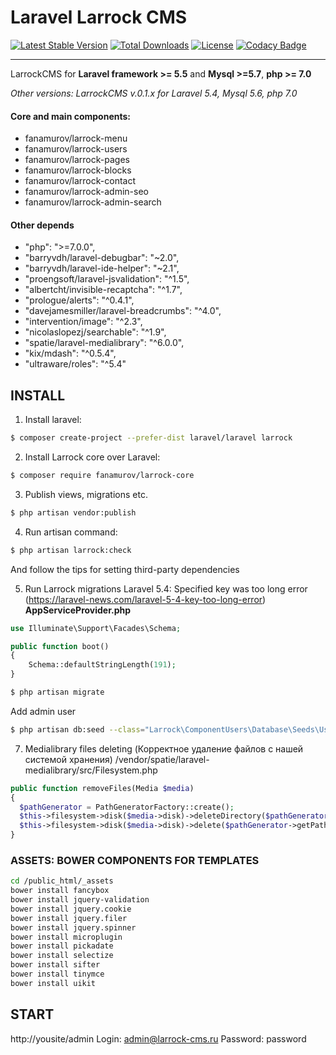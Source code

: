 # Laravel Larrock CMS
[![Latest Stable Version](https://poser.pugx.org/fanamurov/larrock-core/version)](https://packagist.org/packages/fanamurov/larrock-core) [![Total Downloads](https://poser.pugx.org/fanamurov/larrock-core/downloads)](https://packagist.org/packages/fanamurov/larrock-core) [![License](https://poser.pugx.org/fanamurov/larrock-core/license)](https://packagist.org/packages/fanamurov/larrock-core) [![Codacy Badge](https://api.codacy.com/project/badge/Grade/1a0fb19f2e024607a1d40260c8baa5e7)](https://www.codacy.com/app/Fanamurov/larrock-core?utm_source=github.com&amp;utm_medium=referral&amp;utm_content=Fanamurov/larrock-core&amp;utm_campaign=Badge_Grade)

---
LarrockCMS for **Laravel framework >= 5.5** and **Mysql >=5.7**, **php >= 7.0**

*Other versions: LarrockCMS v.0.1.x for Laravel 5.4, Mysql 5.6, php 7.0*

#### Core and main components:
  - fanamurov/larrock-menu
  - fanamurov/larrock-users
  - fanamurov/larrock-pages
  - fanamurov/larrock-blocks
  - fanamurov/larrock-contact
  - fanamurov/larrock-admin-seo
  - fanamurov/larrock-admin-search

#### Other depends
- "php": ">=7.0.0",
- "barryvdh/laravel-debugbar": "~2.0",
- "barryvdh/laravel-ide-helper": "~2.1",
- "proengsoft/laravel-jsvalidation": "^1.5",
- "albertcht/invisible-recaptcha": "^1.7",
- "prologue/alerts": "^0.4.1",
- "davejamesmiller/laravel-breadcrumbs": "^4.0",
- "intervention/image": "^2.3",
- "nicolaslopezj/searchable": "^1.9",
- "spatie/laravel-medialibrary": "^6.0.0",
- "kix/mdash": "^0.5.4",
- "ultraware/roles": "^5.4"

## INSTALL

1. Install laravel:
  ```sh
  $ composer create-project --prefer-dist laravel/laravel larrock
  ```

2. Install Larrock core over Laravel:
  ```sh
  $ composer require fanamurov/larrock-core
  ```

3. Publish views, migrations etc.
  ```sh
  $ php artisan vendor:publish
  ```
       
4. Run artisan command:
  ```sh
  $ php artisan larrock:check
  ```
  And follow the tips for setting third-party dependencies
  
  
5. Run Larrock migrations
  Laravel 5.4: Specified key was too long error (https://laravel-news.com/laravel-5-4-key-too-long-error)
  **AppServiceProvider.php**
  
  ```php
  use Illuminate\Support\Facades\Schema;
  
  public function boot()
  {
      Schema::defaultStringLength(191);
  }
  ```
  
  ```sh
  $ php artisan migrate
  ```
  Add admin user
  ```sh
  $ php artisan db:seed --class="Larrock\ComponentUsers\Database\Seeds\UsersTableSeeder"
  ```

7. Medialibrary files deleting (Корректное удаление файлов с нашей системой хранения)
  /vendor/spatie/laravel-medialibrary/src/Filesystem.php
  ```php
  public function removeFiles(Media $media)
  {
    $pathGenerator = PathGeneratorFactory::create();
    $this->filesystem->disk($media->disk)->deleteDirectory($pathGenerator->getPathForConversions($media));
    $this->filesystem->disk($media->disk)->delete($pathGenerator->getPath($media) .'/'. $media->file_name);
  }
  ```
  
### ASSETS: BOWER COMPONENTS FOR TEMPLATES
```sh
cd /public_html/_assets
bower install fancybox
bower install jquery-validation
bower install jquery.cookie
bower install jquery.filer
bower install jquery.spinner
bower install microplugin
bower install pickadate
bower install selectize
bower install sifter
bower install tinymce
bower install uikit
```

## START
http://yousite/admin
Login: admin@larrock-cms.ru
Password: password